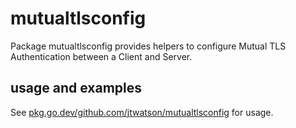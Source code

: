 

# mutualtlsconfig
Package mutualtlsconfig provides helpers to configure Mutual TLS Authentication
between a Client and Server.

usage and examples
------------------

See [pkg.go.dev/github.com/jtwatson/mutualtlsconfig](https://pkg.go.dev/github.com/jtwatson/mutualtlsconfig) for usage.
